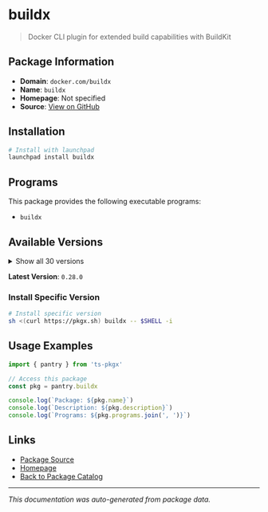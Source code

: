 # buildx

> Docker CLI plugin for extended build capabilities with BuildKit

## Package Information

- **Domain**: `docker.com/buildx`
- **Name**: `buildx`
- **Homepage**: Not specified
- **Source**: [View on GitHub](https://github.com/pkgxdev/pantry/tree/main/projects/docker.com/buildx/package.yml)

## Installation

```bash
# Install with launchpad
launchpad install buildx
```

## Programs

This package provides the following executable programs:

- `buildx`

## Available Versions

<details>
<summary>Show all 30 versions</summary>

- `0.28.0`, `0.27.0`, `0.26.1`, `0.26.0`, `0.25.0`
- `0.24.0`, `0.23.0`, `0.22.0`, `0.21.3`, `0.21.2`
- `0.21.1`, `0.21.0`, `0.20.1`, `0.20.0`, `0.19.3`
- `0.19.2`, `0.19.1`, `0.19.0`, `0.18.0`, `0.17.1`
- `0.17.0`, `0.16.2`, `0.16.1`, `0.16.0`, `0.15.1`
- `0.15.0`, `0.14.1`, `0.14.0`, `0.13.1`, `0.13.0`

</details>

**Latest Version**: `0.28.0`

### Install Specific Version

```bash
# Install specific version
sh <(curl https://pkgx.sh) buildx -- $SHELL -i
```

## Usage Examples

```typescript
import { pantry } from 'ts-pkgx'

// Access this package
const pkg = pantry.buildx

console.log(`Package: ${pkg.name}`)
console.log(`Description: ${pkg.description}`)
console.log(`Programs: ${pkg.programs.join(', ')}`)
```

## Links

- [Package Source](https://github.com/pkgxdev/pantry/tree/main/projects/docker.com/buildx/package.yml)
- [Homepage](#)
- [Back to Package Catalog](../../../package-catalog.md)

---

*This documentation was auto-generated from package data.*
